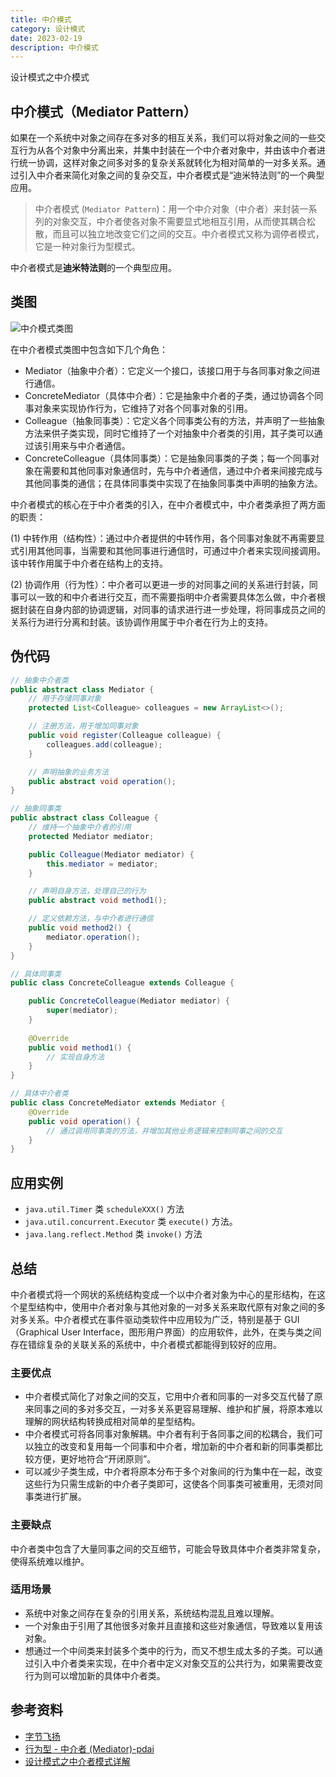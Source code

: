 ```yaml
---
title: 中介模式
category: 设计模式
date: 2023-02-19
description: 中介模式
---
```


设计模式之中介模式
<!-- more -->

## 中介模式（Mediator Pattern）

如果在一个系统中对象之间存在多对多的相互关系，我们可以将对象之间的一些交互行为从各个对象中分离出来，并集中封装在一个中介者对象中，并由该中介者进行统一协调，这样对象之间多对多的复杂关系就转化为相对简单的一对多关系。通过引入中介者来简化对象之间的复杂交互，中介者模式是“迪米特法则”的一个典型应用。

> 中介者模式 (`Mediator Pattern`)：用一个中介对象（中介者）来封装一系列的对象交互，中介者使各对象不需要显式地相互引用，从而使其耦合松散，而且可以独立地改变它们之间的交互。中介者模式又称为调停者模式，它是一种对象行为型模式。

中介者模式是**迪米特法则**的一个典型应用。

## 类图

![中介模式类图](https://cdn.staticaly.com/gh/AlexChen68/image-hosting@master/blog/advance/mediator_pattern.png)

在中介者模式类图中包含如下几个角色：

- Mediator（抽象中介者）：它定义一个接口，该接口用于与各同事对象之间进行通信。
- ConcreteMediator（具体中介者）：它是抽象中介者的子类，通过协调各个同事对象来实现协作行为，它维持了对各个同事对象的引用。
- Colleague（抽象同事类）：它定义各个同事类公有的方法，并声明了一些抽象方法来供子类实现，同时它维持了一个对抽象中介者类的引用，其子类可以通过该引用来与中介者通信。
- ConcreteColleague（具体同事类）：它是抽象同事类的子类；每一个同事对象在需要和其他同事对象通信时，先与中介者通信，通过中介者来间接完成与其他同事类的通信；在具体同事类中实现了在抽象同事类中声明的抽象方法。

中介者模式的核心在于中介者类的引入，在中介者模式中，中介者类承担了两方面的职责：

(1) 中转作用（结构性）：通过中介者提供的中转作用，各个同事对象就不再需要显式引用其他同事，当需要和其他同事进行通信时，可通过中介者来实现间接调用。该中转作用属于中介者在结构上的支持。

(2) 协调作用（行为性）：中介者可以更进一步的对同事之间的关系进行封装，同事可以一致的和中介者进行交互，而不需要指明中介者需要具体怎么做，中介者根据封装在自身内部的协调逻辑，对同事的请求进行进一步处理，将同事成员之间的关系行为进行分离和封装。该协调作用属于中介者在行为上的支持。

## 伪代码

```java
// 抽象中介者类
public abstract class Mediator {
    // 用于存储同事对象
    protected List<Colleague> colleagues = new ArrayList<>();

    // 注册方法，用于增加同事对象
    public void register(Colleague colleague) {
        colleagues.add(colleague);
    }

    // 声明抽象的业务方法
    public abstract void operation();
}

// 抽象同事类
public abstract class Colleague {
    // 维持一个抽象中介者的引用
    protected Mediator mediator;

    public Colleague(Mediator mediator) {
        this.mediator = mediator;
    }

    // 声明自身方法，处理自己的行为
    public abstract void method1();

    // 定义依赖方法，与中介者进行通信
    public void method2() {
        mediator.operation();
    }
}
```
```java
// 具体同事类
public class ConcreteColleague extends Colleague {

    public ConcreteColleague(Mediator mediator) {
        super(mediator);
    }
    
    @Override
    public void method1() {
        // 实现自身方法
    }
}

// 具体中介者类
public class ConcreteMediator extends Mediator {
    @Override
    public void operation() {
        // 通过调用同事类的方法，并增加其他业务逻辑来控制同事之间的交互
    }
}

```

## 应用实例

- `java.util.Timer` 类 `scheduleXXX()` 方法
- `java.util.concurrent.Executor` 类 `execute()` 方法。
- `java.lang.reflect.Method` 类 `invoke()` 方法

## 总结

中介者模式将一个网状的系统结构变成一个以中介者对象为中心的星形结构，在这个星型结构中，使用中介者对象与其他对象的一对多关系来取代原有对象之间的多对多关系。中介者模式在事件驱动类软件中应用较为广泛，特别是基于 GUI（Graphical User Interface，图形用户界面）的应用软件，此外，在类与类之间存在错综复杂的关联关系的系统中，中介者模式都能得到较好的应用。

### 主要优点

- 中介者模式简化了对象之间的交互，它用中介者和同事的一对多交互代替了原来同事之间的多对多交互，一对多关系更容易理解、维护和扩展，将原本难以理解的网状结构转换成相对简单的星型结构。
- 中介者模式可将各同事对象解耦。中介者有利于各同事之间的松耦合，我们可以独立的改变和复用每一个同事和中介者，增加新的中介者和新的同事类都比较方便，更好地符合“开闭原则”。
- 可以减少子类生成，中介者将原本分布于多个对象间的行为集中在一起，改变这些行为只需生成新的中介者子类即可，这使各个同事类可被重用，无须对同事类进行扩展。

### 主要缺点

中介者类中包含了大量同事之间的交互细节，可能会导致具体中介者类非常复杂，使得系统难以维护。

### 适用场景

- 系统中对象之间存在复杂的引用关系，系统结构混乱且难以理解。
- 一个对象由于引用了其他很多对象并且直接和这些对象通信，导致难以复用该对象。
- 想通过一个中间类来封装多个类中的行为，而又不想生成太多的子类。可以通过引入中介者类来实现，在中介者中定义对象交互的公共行为，如果需要改变行为则可以增加新的具体中介者类。

## 参考资料

- [字节飞扬](https://bytesfly.github.io/blog/#/DesignPattern/mediator-pattern)
- [行为型 - 中介者 (Mediator)-pdai](https://pdai.tech/md/dev-spec/pattern/24_mediator.html)
- [设计模式之中介者模式详解](https://blog.csdn.net/glass__sky/article/details/125225371)